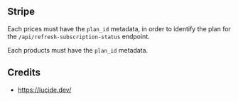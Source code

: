 ## Stripe

Each prices must have the `plan_id` metadata, in order to identify the plan for the `/api/refresh-subscription-status` endpoint.

Each products must have the `plan_id` metadata.

## Credits

- https://lucide.dev/
